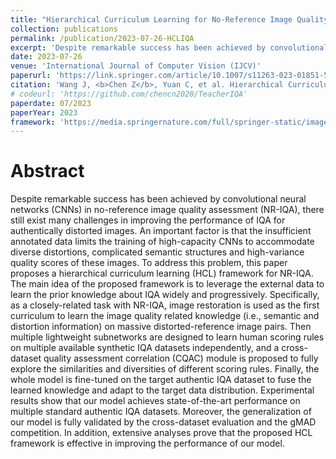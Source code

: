 ```yaml
---
title: "Hierarchical Curriculum Learning for No-Reference Image Quality Assessment"
collection: publications
permalink: /publication/2023-07-26-HCLIQA
excerpt: 'Despite remarkable success has been achieved by convolutional neural networks (CNNs) in no-reference image quality assessment (NR-IQA), there still exist many challenges in improving the performance of IQA for authentically distorted images. An important factor is that the insufficient annotated data limits the training of high-capacity CNNs to accommodate diverse distortions, complicated semantic structures and high-variance quality scores of these images. To address this problem, this paper proposes a hierarchical curriculum learning (HCL) framework for NR-IQA. The main idea of the proposed framework is to leverage the external data to learn the prior knowledge about IQA widely and progressively. Specifically, as a closely-related task with NR-IQA, image restoration is used as the first curriculum to learn the image quality related knowledge (i.e., semantic and distortion information) on massive distorted-reference image pairs. Then multiple lightweight subnetworks are designed to learn human scoring rules on multiple available synthetic IQA datasets independently, and a cross-dataset quality assessment correlation (CQAC) module is proposed to fully explore the similarities and diversities of different scoring rules. Finally, the whole model is fine-tuned on the target authentic IQA dataset to fuse the learned knowledge and adapt to the target data distribution. Experimental results show that our model achieves state-of-the-art performance on multiple standard authentic IQA datasets. Moreover, the generalization of our model is fully validated by the cross-dataset evaluation and the gMAD competition. In addition, extensive analyses prove that the proposed HCL framework is effective in improving the performance of our model.'
date: 2023-07-26
venue: 'International Journal of Computer Vision (IJCV)'
paperurl: 'https://link.springer.com/article/10.1007/s11263-023-01851-5'
citation: 'Wang J, <b>Chen Z</b>, Yuan C, et al. Hierarchical Curriculum Learning for No-Reference Image Quality Assessment[J]. International Journal of Computer Vision, 2023: 1-20.<b><i>(Co-first author)</i></b>'
# codeurl: 'https://github.com/chencn2020/TeacherIQA'
paperdate: 07/2023
paperYear: 2023
framework: 'https://media.springernature.com/full/springer-static/image/art%3A10.1007%2Fs11263-023-01851-5/MediaObjects/11263_2023_1851_Fig2_HTML.png?as=webp'
---
```


# Abstract 

Despite remarkable success has been achieved by convolutional neural networks (CNNs) in no-reference image quality assessment (NR-IQA), there still exist many challenges in improving the performance of IQA for authentically distorted images. An important factor is that the insufficient annotated data limits the training of high-capacity CNNs to accommodate diverse distortions, complicated semantic structures and high-variance quality scores of these images. To address this problem, this paper proposes a hierarchical curriculum learning (HCL) framework for NR-IQA. The main idea of the proposed framework is to leverage the external data to learn the prior knowledge about IQA widely and progressively. Specifically, as a closely-related task with NR-IQA, image restoration is used as the first curriculum to learn the image quality related knowledge (i.e., semantic and distortion information) on massive distorted-reference image pairs. Then multiple lightweight subnetworks are designed to learn human scoring rules on multiple available synthetic IQA datasets independently, and a cross-dataset quality assessment correlation (CQAC) module is proposed to fully explore the similarities and diversities of different scoring rules. Finally, the whole model is fine-tuned on the target authentic IQA dataset to fuse the learned knowledge and adapt to the target data distribution. Experimental results show that our model achieves state-of-the-art performance on multiple standard authentic IQA datasets. Moreover, the generalization of our model is fully validated by the cross-dataset evaluation and the gMAD competition. In addition, extensive analyses prove that the proposed HCL framework is effective in improving the performance of our model.

<!-- # Introduction

# Experiments


# Others

[Download paper here](https://openaccess.thecvf.com/content/ACCV2022/papers/Chen_Teacher-Guided_Learning_for_Blind_Image_Quality_Assessment_ACCV_2022_paper.pdf)

Recommended citation:
```
@inproceedings{chen2022teacher,
  title={Teacher-Guided Learning for Blind Image Quality Assessment},
  author={Chen, Zewen and Wang, Juan and Li, Bing and Yuan, Chunfeng and Xiong, Weihua and Cheng, Rui and Hu, Weiming},
  booktitle={Proceedings of the Asian Conference on Computer Vision},
  pages={2457--2474},
  year={2022}
}
``` -->